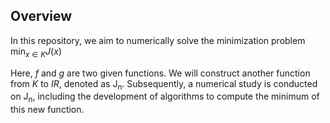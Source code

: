 Overview
-------------------------------

In this repository, we aim to numerically solve the minimization problem
$\min _{x \in K} J(x)$


Here, $f$ and $g$ are two given functions. We will construct another function from $K$ to $I R$, denoted as $\mathrm{J_n}$. Subsequently, a numerical study is conducted on $\mathrm{J}_{\mathrm{n}}$, including the development of algorithms to compute the minimum of this new function.

